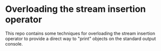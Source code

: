 # Overloading the stream insertion operator

This repo contains some techniques for overloading the stream insertion operator to provide a direct way to "print" objects on the standard output console.
